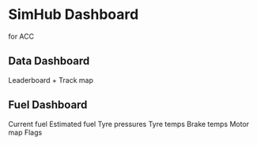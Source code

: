 # SimHub Dashboard
for ACC

## Data Dashboard
Leaderboard + Track map

## Fuel Dashboard
Current fuel
Estimated fuel
Tyre pressures
Tyre temps
Brake temps
Motor map
Flags
